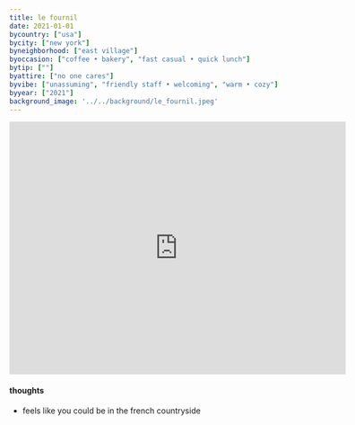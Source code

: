 ```yaml
---
title: le fournil
date: 2021-01-01
bycountry: ["usa"]
bycity: ["new york"]
byneighborhood: ["east village"]
byoccasion: ["coffee • bakery", "fast casual • quick lunch"]
bytip: [""]
byattire: ["no one cares"]
byvibe: ["unassuming", "friendly staff • welcoming", "warm • cozy"]
byyear: ["2021"]
background_image: '../../background/le_fournil.jpeg'
---
```


<iframe src="https://www.google.com/maps/embed?pb=!1m18!1m12!1m3!1d3023.549324671256!2d-73.99102992343516!3d40.727936636639!2m3!1f0!2f0!3f0!3m2!1i1024!2i768!4f13.1!3m3!1m2!1s0x89c259f898b2dbdb%3A0x3c827f6a915b12d6!2sLe%20Fournil!5e0!3m2!1sen!2sus!4v1701487670162!5m2!1sen!2sus" width="600" height="450" style="border:0;" allowfullscreen="" loading="lazy" referrerpolicy="no-referrer-when-downgrade"></iframe>

#### thoughts
* feels like you could be in the french countryside